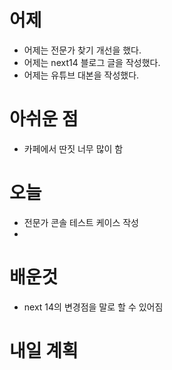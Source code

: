 # 어제
- 어제는 전문가 찾기 개선을 했다.
- 어제는 next14 블로그 글을 작성했다.
- 어제는 유튜브 대본을 작성했다.

# 아쉬운 점
- 카페에서 딴짓 너무 많이 함

# 오늘
- 전문가 콘솔 테스트 케이스 작성
- 
# 배운것
- next 14의 변경점을 말로 할 수 있어짐


# 내일 계획